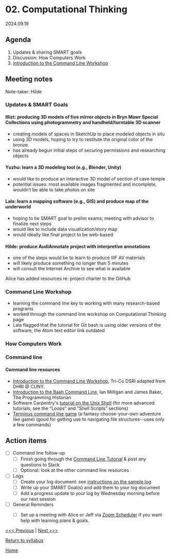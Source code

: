 # 02. Computational Thinking	

2024.09.19

## Agenda
1. Updates & sharing SMART goals
2. Discussion: How Computers Work
3. [Introduction to the Command Line Workshop](https://digbmc.github.io/command-line/)

## Meeting notes
Note-taker: Hilde

### Updates & SMART Goals

#### Illizt: producing 3D models of five mirror objects in Bryn Mawr Special Collections using photogrammetry and handheld/turntable 3D scanner
  - creating models of spaces in SketchUp to place modeled objects in situ
  - using 3D models, hoping to try to restitute the original color of the bronze
  - has already begun initial steps of securing permissions and researching objects

#### Yuzhu: learn a 3D modeling tool (e.g., Blender, Unity)
  - would like to produce an interactive 3D model of section of cave temple
  - potential issues: most available images fragmented and incomplete, wouldn’t be able to take photos on site

#### Lala: learn a mapping software (e.g., GIS) and produce map of the underworld
  - hoping to tie SMART goal to prelim exams; meeting with advisor to finalize next steps
  - would like to include data visualization/story map
  - would ideally like final project to be web-based

#### Hilde: produce AudiAnnotate project with interpretive annotations
  - one of the steps would be to learn to produce IIIF AV materials
  - will likely produce something no longer than 5 minutes
  - will consult the Internet Archive to see what is available

Alice has added resources re: project charter to the GitHub

### Command Line Workshop

- learning the command line key to working with many research-based programs
- worked through the command line workshop on Computational Thinking page
- Lala flagged that the tutorial for Git bash is using older versions of the software, the Atom text editor link outdated

### How Computers Work

### Command line

#### Command line resources

- [Introduction to the Command Line Workshop](https://digbmc.github.io/command-line/), Tri-Co DSRI adapted from DHRI @ CUNY.
- [Introduction to the Bash Command Line](https://programminghistorian.org/en/lessons/intro-to-bash), Ian Milligan and James Baker, The Programming Historian
- Software Carpentry's [tutorial on the Unix Shell](http://swcarpentry.github.io/shell-novice/) (for more advanced tutorials, see the “Loops” and “Shell Scripts” sections)
- [Terminus command line game](http://web.mit.edu/mprat/Public/web/Terminus/Web/main.html) (a fantasy choose-your-own adventure like game) (good for getting use to navigating file structures--uses only a few commands)

## Action items

- [ ] Command line follow-up
  - [ ] Finish going through the [Command Line Tutorial](https://digbmc.github.io/command-line/) & post any questions to Slack
  - [ ] Optional: look at the other command line resources
- [ ] Logs
  - [ ] Create your log document: see [instructions on the sample log](../logs/sample.md)
  - [ ] Write up your SMART Goal(s) and add them to your log document
  - [ ] Add a progress update to your log by Wednesday morning before our next session
- [ ] General Reminders
  - [ ] Set up a meeting with Alice or Jeff via [Zoom Scheduler](https://scheduler.zoom.us/digital-scholarship/dsgf-consultation-meeting) if you want help with learning plans & goals.



[<<< Previous](01-introduction.md) | [Next >>>]()

[Return to syllabus](../syllabus.md)

[Home](../README.md)
